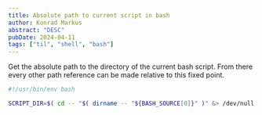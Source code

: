 ```yaml
---
title: Absolute path to current script in bash
author: Konrad Markus
abstract: "DESC"
pubDate: 2024-04-11
tags: ["til", "shell", "bash"]
---
```


Get the absolute path to the directory of the current bash script. From there every other path reference can be made relative to this fixed point.

```bash
#!/usr/bin/env bash

SCRIPT_DIR=$( cd -- "$( dirname -- "${BASH_SOURCE[0]}" )" &> /dev/null && pwd )
```
